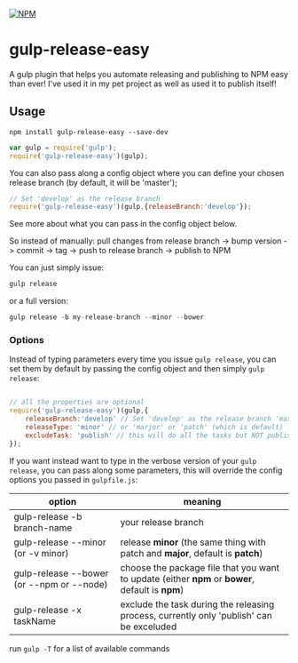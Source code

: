 [![NPM](https://nodei.co/npm/gulp-release-easy.png?compact=true)](https://www.npmjs.com/package/gulp-release-easy)

gulp-release-easy
=========

A gulp plugin that helps you automate releasing and publishing to NPM easy than ever! I've used it in my pet project as well as used it to publish itself!

## Usage
`npm install gulp-release-easy --save-dev`

```javascript
var gulp = require('gulp');
require('gulp-release-easy')(gulp);
```

You can also pass along a config object where you can define your chosen release branch (by default, it will be 'master');
```javascript
// Set 'develop' as the release branch
require('gulp-release-easy')(gulp,{releaseBranch:'develop'});
```

See more about what you can pass in the config object below.

So instead of manually:
pull changes from release branch -> bump version -> commit -> tag -> push to release branch -> publish to NPM

You can just simply issue:
```javascript
gulp release
```

or a full version:
```javascript
gulp release -b my-release-branch --minor --bower
```
### Options

Instead of typing parameters every time you issue `gulp release`, you can set them by default by passing the config object and then simply `gulp release`:
```javascript

// all the properties are optional
require('gulp-release-easy')(gulp,{
	releaseBranch:'develop' // Set 'develop' as the release branch 'master' is default
	releaseType: 'minor' // or 'marjor' or 'patch' (which is default)
	excludeTask: 'publish' // this will do all the tasks but NOT publishing to NPM
});
```
If you want instead want to type in the verbose version of your `gulp release`, you can pass along some parameters, this will override the config options you passed in `gulpfile.js`:

option             | meaning
-----------------|-------------------------------------
gulp-release -b branch-name         | your release branch
gulp-release --minor (or -v minor) | release <b>minor</b> (the same thing with patch and <b>major</b>, default is <b>patch</b>)
gulp-release --bower (or --npm or --node) | choose the package file that you want to update (either <b>npm</b> or <b>bower</b>, default is <b>npm</b>)
gulp-release -x taskName 	| exclude the task during the releasing process, currently only 'publish' can be exceluded

run `gulp -T` for a list of available commands
